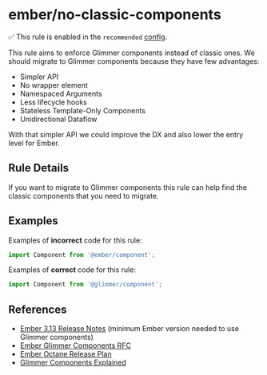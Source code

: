 # ember/no-classic-components

✅ This rule is enabled in the `recommended` [config](https://github.com/ember-cli/eslint-plugin-ember#-configurations).

<!-- end auto-generated rule header -->

This rule aims to enforce Glimmer components instead of classic ones. We should migrate to Glimmer components because
they have few advantages:

- Simpler API
- No wrapper element
- Namespaced Arguments
- Less lifecycle hooks
- Stateless Template-Only Components
- Unidirectional Dataflow

With that simpler API we could improve the DX and also lower the entry level for Ember.

## Rule Details

If you want to migrate to Glimmer components this rule can help find the classic components that you need to migrate.

## Examples

Examples of **incorrect** code for this rule:

```js
import Component from '@ember/component';
```

Examples of **correct** code for this rule:

```js
import Component from '@glimmer/component';
```

## References

- [Ember 3.13 Release Notes](https://blog.emberjs.com/2019/09/25/ember-3-13-released.html) (minimum Ember version needed to use Glimmer components)
- [Ember Glimmer Components RFC](https://github.com/emberjs/rfcs/blob/master/text/0416-glimmer-components.md)
- [Ember Octane Release Plan](https://blog.emberjs.com/2019/08/15/octane-release-plan.html)
- [Glimmer Components Explained](https://www.pzuraq.com/coming-soon-in-ember-octane-part-5-glimmer-components/)
